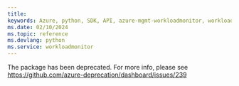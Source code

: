 ```yaml
---
title: 
keywords: Azure, python, SDK, API, azure-mgmt-workloadmonitor, workloadmonitor
ms.date: 02/10/2024
ms.topic: reference
ms.devlang: python
ms.service: workloadmonitor
---
```

The package has been deprecated. For more info, please see https://github.com/azure-deprecation/dashboard/issues/239


